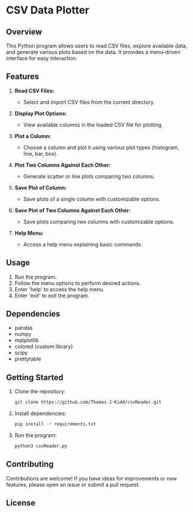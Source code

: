 # CSV Data Plotter

## Overview

This Python program allows users to read CSV files, explore available data, and generate various plots based on the data. It provides a menu-driven interface for easy interaction.

## Features

1. **Read CSV Files:**
   - Select and import CSV files from the current directory.

2. **Display Plot Options:**
   - View available columns in the loaded CSV file for plotting.

3. **Plot a Column:**
   - Choose a column and plot it using various plot types (histogram, line, bar, box).

4. **Plot Two Columns Against Each Other:**
   - Generate scatter or line plots comparing two columns.

5. **Save Plot of Column:**
   - Save plots of a single column with customizable options.

6. **Save Plot of Two Columns Against Each Other:**
   - Save plots comparing two columns with customizable options.

7. **Help Menu:**
   - Access a help menu explaining basic commands.

## Usage

1. Run the program.
2. Follow the menu options to perform desired actions.
3. Enter 'help' to access the help menu.
4. Enter 'exit' to exit the program.

## Dependencies

- pandas
- numpy
- matplotlib
- colored (custom library)
- scipy
- prettytable

## Getting Started

1. Clone the repository:

    ```bash
    git clone https://github.com/Thomas-J-Kidd/csvReader.git
    ```

2. Install dependencies:

    ```bash
    pip install -r requirements.txt
    ```

3. Run the program:

    ```bash
    python3 csvReader.py
    ```

## Contributing

Contributions are welcome! If you have ideas for improvements or new features, please open an issue or submit a pull request.

## License


